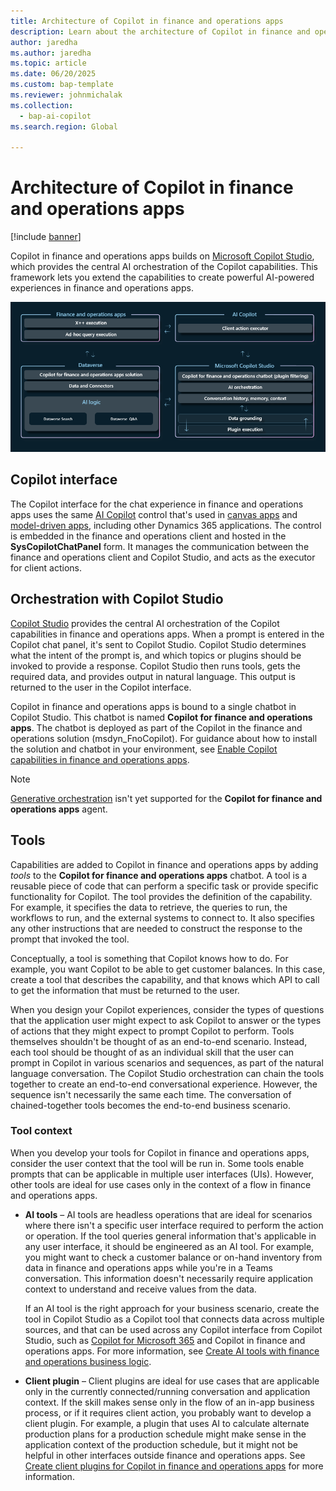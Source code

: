 ```yaml
---
title: Architecture of Copilot in finance and operations apps
description: Learn about the architecture of Copilot in finance and operations apps, including overviews of the Copilot interface and plugins.
author: jaredha
ms.author: jaredha
ms.topic: article
ms.date: 06/20/2025
ms.custom: bap-template
ms.reviewer: johnmichalak
ms.collection:
  - bap-ai-copilot
ms.search.region: Global

---
```


# Architecture of Copilot in finance and operations apps

[!include [banner](../includes/banner.md)]

Copilot in finance and operations apps builds on [Microsoft Copilot Studio](/microsoft-copilot-studio/fundamentals-what-is-copilot-studio), which provides the central AI orchestration of the Copilot capabilities. This framework lets you extend the capabilities to create powerful AI-powered experiences in finance and operations apps. 

<img alt="Diagram that shows the architecture of Copilot in finance and operations apps." src="../media/Copilot-architecture.png">

## Copilot interface

The Copilot interface for the chat experience in finance and operations apps uses the same [AI Copilot](/power-apps/maker/canvas-apps/ai-overview) control that's used in [canvas apps](/power-apps/maker/canvas-apps/add-ai-copilot) and [model-driven apps](/power-apps/maker/model-driven-apps/add-ai-copilot), including other Dynamics 365 applications. The control is embedded in the finance and operations client and hosted in the **SysCopilotChatPanel** form. It manages the communication between the finance and operations client and Copilot Studio, and acts as the executor for client actions.

## Orchestration with Copilot Studio

[Copilot Studio](/microsoft-copilot-studio/fundamentals-what-is-copilot-studio) provides the central AI orchestration of the Copilot capabilities in finance and operations apps. When a prompt is entered in the Copilot chat panel, it's sent to Copilot Studio. Copilot Studio determines what the intent of the prompt is, and which topics or plugins should be invoked to provide a response. Copilot Studio then runs tools, gets the required data, and provides output in natural language. This output is returned to the user in the Copilot interface. 

Copilot in finance and operations apps is bound to a single chatbot in Copilot Studio. This chatbot is named **Copilot for finance and operations apps**. The chatbot is deployed as part of the Copilot in the finance and operations solution (msdyn\_FnoCopilot). For guidance about how to install the solution and chatbot in your environment, see [Enable Copilot capabilities in finance and operations apps](enable-copilot.md).

> [!NOTE]
> [Generative orchestration](/microsoft-copilot-studio/advanced-generative-actions) isn't yet supported for the **Copilot for finance and operations apps** agent.

## Tools

Capabilities are added to Copilot in finance and operations apps by adding *tools* to the **Copilot for finance and operations apps** chatbot. A tool is a reusable piece of code that can perform a specific task or provide specific functionality for Copilot. The tool provides the definition of the capability. For example, it specifies the data to retrieve, the queries to run, the workflows to run, and the external systems to connect to. It also specifies any other instructions that are needed to construct the response to the prompt that invoked the tool. 

Conceptually, a tool is something that Copilot knows how to do. For example, you want Copilot to be able to get customer balances. In this case, create a tool that describes the capability, and that knows which API to call to get the information that must be returned to the user.

When you design your Copilot experiences, consider the types of questions that the application user might expect to ask Copilot to answer or the types of actions that they might expect to prompt Copilot to perform. Tools themselves shouldn't be thought of as an end-to-end scenario. Instead, each tool should be thought of as an individual skill that the user can prompt in Copilot in various scenarios and sequences, as part of the natural language conversation. The Copilot Studio orchestration can chain the tools together to create an end-to-end conversational experience. However, the sequence isn't necessarily the same each time. The conversation of chained-together tools becomes the end-to-end business scenario.

### Tool context

When you develop your tools for Copilot in finance and operations apps, consider the user context that the tool will be run in. Some tools enable prompts that can be applicable in multiple user interfaces (UIs). However, other tools are ideal for use cases only in the context of a flow in finance and operations apps.

- **AI tools** – AI tools are headless operations that are ideal for scenarios where there isn't a specific user interface required to perform the action or operation. If the tool queries general information that's applicable in any user interface, it should be engineered as an AI tool. For example, you might want to check a customer balance or on-hand inventory from data in finance and operations apps while you're in a Teams conversation. This information doesn't necessarily require application context to understand and receive values from the data. 

    If an AI tool is the right approach for your business scenario, create the tool in Copilot Studio as a Copilot tool that connects data across multiple sources, and that can be used across any Copilot interface from Copilot Studio, such as [Copilot for Microsoft 365](https://www.microsoft.com/microsoft-365/copilot-for-work) and Copilot in finance and operations apps. For more information, see [Create AI tools with finance and operations business logic](copilot-ai-plugins.md).

- **Client plugin** – Client plugins are ideal for use cases that are applicable only in the currently connected/running conversation and application context. If the skill makes sense only in the flow of an in-app business process, or if it requires client action, you probably want to develop a client plugin. For example, a plugin that uses AI to calculate alternate production plans for a production schedule might make sense in the application context of the production schedule, but it might not be helpful in other interfaces outside finance and operations apps. See [Create client plugins for Copilot in finance and operations apps](copilot-client-plugins.md) for more information.
